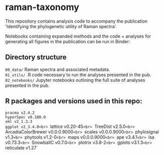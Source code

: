# raman-taxonomy

This repository contains analysis code to accompany the publication 'Identifying the phylogenetic utility of Raman spectra'.<br> 

Notebooks containing expanded methods and the code + analyses for generating all figures in the publication can be run in Binder:

## Directory structure

`00_data/` Raman spectra and associated metadata.<br>
`01_utils/` .R code necessary to run the analyses presented in the pub.<br>
`02_notebooks/` Jupyter notebooks outlining the full suite of analyses presented in the pub.<br>

## R packages and versions used in this repo:

`pracma v2.4.2`<br>
`hyperSpec v0.100.0`<br>
`xml v2_1.3.3`<br>
`ggplot v2_3.4.0<br>
`lattice v0.20-45`<br>
`TreeDist v2.5.0`<br>
`ArcadiaColorBrewer v0.0.0.9000`<br>
`scales v0.0.0.9000`<br>
`phylosignal v1.3`<br>
`phytools v1.2-0`<br>
`maps v0.0.0.9000`<br>
`ape v3.4.1`<br>
`lsa v0.73.3`<br>
`SnowballC v0.7.0`<br>
`plotrix v3.8-2`<br>
`gplots v3.1.3`<br>
`reticulate v1.27`<br>    
